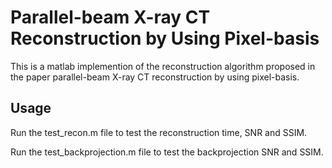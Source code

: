 # Parallel-beam X-ray CT Reconstruction by Using Pixel-basis

This is a matlab implemention of the reconstruction algorithm proposed in the paper parallel-beam X-ray CT reconstruction by using pixel-basis.

## Usage
Run the test_recon.m file to test the reconstruction time, SNR and SSIM.

Run the test_backprojection.m file to test the backprojection SNR and SSIM. 
